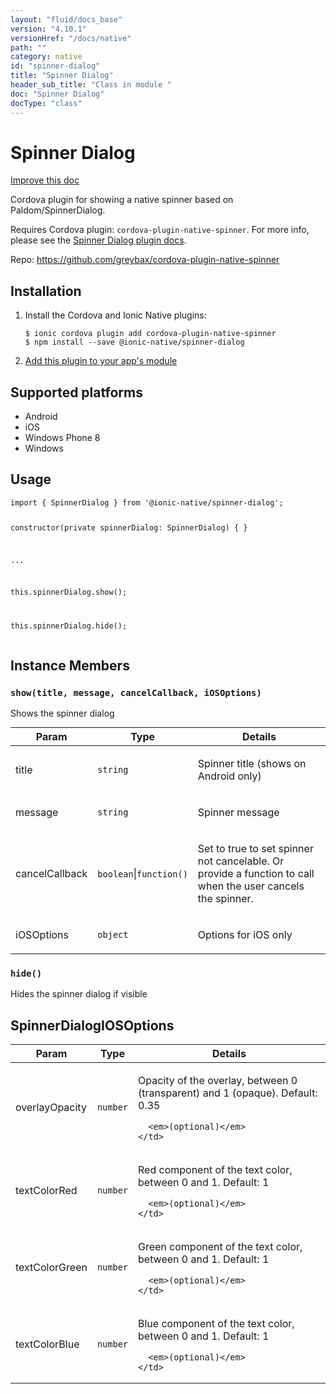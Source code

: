 ```yaml
---
layout: "fluid/docs_base"
version: "4.10.1"
versionHref: "/docs/native"
path: ""
category: native
id: "spinner-dialog"
title: "Spinner Dialog"
header_sub_title: "Class in module "
doc: "Spinner Dialog"
docType: "class"
---
```


<h1 class="api-title">Spinner Dialog</h1>

<a class="improve-v2-docs" href="http://github.com/ionic-team/ionic-native/edit/master/src/@ionic-native/plugins/spinner-dialog/index.ts#L23">
  Improve this doc
</a>







<p>Cordova plugin for showing a native spinner based on Paldom/SpinnerDialog.</p>
<p>Requires Cordova plugin: <code>cordova-plugin-native-spinner</code>. For more info, please see the <a href="https://github.com/greybax/cordova-plugin-native-spinner">Spinner Dialog plugin docs</a>.</p>


<p>Repo:
  <a href="https://github.com/greybax/cordova-plugin-native-spinner">
    https://github.com/greybax/cordova-plugin-native-spinner
  </a>
</p>


<h2><a class="anchor" name="installation" href="#installation"></a>Installation</h2>
<ol class="installation">
  <li>Install the Cordova and Ionic Native plugins:<br>
    <pre><code class="nohighlight">$ ionic cordova plugin add cordova-plugin-native-spinner
$ npm install --save @ionic-native/spinner-dialog
</code></pre>
  </li>
  <li><a href="https://ionicframework.com/docs/native/#Add_Plugins_to_Your_App_Module">Add this plugin to your app's module</a></li>
</ol>



<h2><a class="anchor" name="platforms" href="#platforms"></a>Supported platforms</h2>
<ul>
  <li>Android</li><li>iOS</li><li>Windows Phone 8</li><li>Windows</li>
</ul>






<h2><a class="anchor" name="usage" href="#usage"></a>Usage</h2>
<pre><code class="lang-typescript">import { SpinnerDialog } from &#39;@ionic-native/spinner-dialog&#39;;

constructor(private spinnerDialog: SpinnerDialog) { }

...

this.spinnerDialog.show();

this.spinnerDialog.hide();
</code></pre>








<h2><a class="anchor" name="instance-members" href="#instance-members"></a>Instance Members</h2>
<h3><a class="anchor" name="show" href="#show"></a><code>show(title,&nbsp;message,&nbsp;cancelCallback,&nbsp;iOSOptions)</code></h3>




Shows the spinner dialog
<table class="table param-table" style="margin:0;">
  <thead>
  <tr>
    <th>Param</th>
    <th>Type</th>
    <th>Details</th>
  </tr>
  </thead>
  <tbody>
  <tr>
    <td>
      title</td>
    <td>
      <code>string</code>
    </td>
    <td>
      <p>Spinner title (shows on Android only)</p>
</td>
  </tr>
  
  <tr>
    <td>
      message</td>
    <td>
      <code>string</code>
    </td>
    <td>
      <p>Spinner message</p>
</td>
  </tr>
  
  <tr>
    <td>
      cancelCallback</td>
    <td>
      <code>boolean</code>|<code>function()</code>
    </td>
    <td>
      <p>Set to true to set spinner not cancelable. Or provide a function to call when the user cancels the spinner.</p>
</td>
  </tr>
  
  <tr>
    <td>
      iOSOptions</td>
    <td>
      <code>object</code>
    </td>
    <td>
      <p>Options for iOS only</p>
</td>
  </tr>
  </tbody>
</table>

<h3><a class="anchor" name="hide" href="#hide"></a><code>hide()</code></h3>




Hides the spinner dialog if visible









<h2><a class="anchor" name="SpinnerDialogIOSOptions" href="#SpinnerDialogIOSOptions"></a>SpinnerDialogIOSOptions</h2>

<table class="table param-table" style="margin:0;">
  <thead>
  <tr>
    <th>Param</th>
    <th>Type</th>
    <th>Details</th>
  </tr>
  </thead>
  <tbody>
  
  <tr>
    <td>
      overlayOpacity
    </td>
    <td>
      <code>number</code>
    </td>
    <td>
      <p>Opacity of the overlay, between 0 (transparent) and 1 (opaque). Default: 0.35</p>

      <em>(optional)</em>
    </td>
  </tr>
  
  <tr>
    <td>
      textColorRed
    </td>
    <td>
      <code>number</code>
    </td>
    <td>
      <p>Red component of the text color, between 0 and 1. Default: 1</p>

      <em>(optional)</em>
    </td>
  </tr>
  
  <tr>
    <td>
      textColorGreen
    </td>
    <td>
      <code>number</code>
    </td>
    <td>
      <p>Green component of the text color, between 0 and 1. Default: 1</p>

      <em>(optional)</em>
    </td>
  </tr>
  
  <tr>
    <td>
      textColorBlue
    </td>
    <td>
      <code>number</code>
    </td>
    <td>
      <p>Blue component of the text color, between 0 and 1. Default: 1</p>

      <em>(optional)</em>
    </td>
  </tr>
  
  </tbody>
</table>





